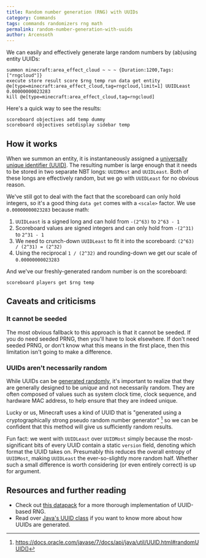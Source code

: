 ```yaml
---
title: Random number generation (RNG) with UUIDs
category: Commands
tags: commands randomizers rng math
permalink: random-number-generation-with-uuids
author: Arcensoth
---
```


We can easily and effectively generate large random numbers by (ab)using entity UUIDs:
```
summon minecraft:area_effect_cloud ~ ~ ~ {Duration:1200,Tags:["rngcloud"]}
execute store result score $rng temp run data get entity @e[type=minecraft:area_effect_cloud,tag=rngcloud,limit=1] UUIDLeast 0.00000000023283
kill @e[type=minecraft:area_effect_cloud,tag=rngcloud]
```

Here's a quick way to see the results:
```
scoreboard objectives add temp dummy
scoreboard objectives setdisplay sidebar temp
```

## How it works

When we summon an entity, it is instantaneously assigned a [universally unique identifier (UUID)](https://docs.oracle.com/javase/7/docs/api/java/util/UUID.html). The resulting number is large enough that it needs to be stored in two separate NBT longs: `UUIDMost` and `UUIDLeast`. Both of these longs are effectively random, but we go with `UUIDLeast` for no obvious reason.

We've still got to deal with the fact that the scoreboard can only hold integers, so it's a good thing `data get` comes with a `<scale>` factor. We use `0.00000000023283` because math:

1. `UUIDLeast` is a signed long and can hold from `-(2^63)` to `2^63 - 1`
2. Scoreboard values are signed integers and can only hold from `-(2^31)` to `2^31 - 1`
3. We need to crunch-down `UUIDLeast` to fit it into the scoreboard: `(2^63) / (2^31) = (2^32)`
4. Using the reciprocal `1 / (2^32)` and rounding-down we get our scale of `0.00000000023283`

And we've our freshly-generated random number is on the scoreboard:
```
scoreboard players get $rng temp
```

## Caveats and criticisms
### It cannot be seeded
The most obvious fallback to this approach is that it cannot be seeded. If you do need seeded PRNG, then you'll have to look elsewhere. If don't need seeded PRNG, or don't know what this means in the first place, then this limitation isn't going to make a difference.

### UUIDs aren't necessarily random
While UUIDs can be [generated randomly](https://docs.oracle.com/javase/7/docs/api/java/util/UUID.html#randomUUID()), it's important to realize that they are generally designed to be *unique* and not necessarily random. They are often composed of values such as system clock time, clock sequence, and hardware MAC address, to help ensure that they are indeed unique.

Lucky or us, Minecraft uses a kind of UUID that is "generated using a cryptographically strong pseudo random number generator" [^1] so we can be confident that this method will give us sufficiently random results.

Fun fact: we went with `UUIDLeast` over `UUIDMost` simply because the most-significant bits of every UUID contain a static `version` field, denoting which format the UUID takes on. Presumably this reduces the overall entropy of `UUIDMost`, making `UUIDLeast` the ever-so-slightly more random half. Whether such a small difference is worth considering (or even entirely correct) is up for argument.

## Resources and further reading
- Check out [this datapack](#) for a more thorough implementation of UUID-based RNG.
- Read over [Java's UUID class](https://docs.oracle.com/javase/7/docs/api/java/util/UUID.html) if you want to know more about how UUIDs are generated.

[^1]: https://docs.oracle.com/javase/7/docs/api/java/util/UUID.html#randomUUID()
